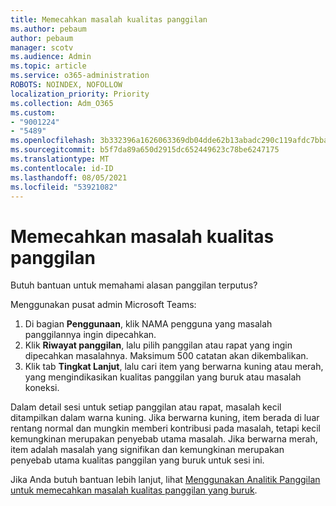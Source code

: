 ```yaml
---
title: Memecahkan masalah kualitas panggilan
ms.author: pebaum
author: pebaum
manager: scotv
ms.audience: Admin
ms.topic: article
ms.service: o365-administration
ROBOTS: NOINDEX, NOFOLLOW
localization_priority: Priority
ms.collection: Adm_O365
ms.custom:
- "9001224"
- "5489"
ms.openlocfilehash: 3b332396a1626063369db04dde62b13abadc290c119afdc7bba042da21f7bfba
ms.sourcegitcommit: b5f7da89a650d2915dc652449623c78be6247175
ms.translationtype: MT
ms.contentlocale: id-ID
ms.lasthandoff: 08/05/2021
ms.locfileid: "53921082"
---
```

# <a name="troubleshoot-call-quality-problems"></a>Memecahkan masalah kualitas panggilan

Butuh bantuan untuk memahami alasan panggilan terputus?

Menggunakan pusat admin Microsoft Teams:

1. Di bagian **Penggunaan**, klik NAMA pengguna yang masalah panggilannya ingin dipecahkan.
2. Klik **Riwayat panggilan**, lalu pilih panggilan atau rapat yang ingin dipecahkan masalahnya. Maksimum 500 catatan akan dikembalikan.
3. Klik tab **Tingkat Lanjut**, lalu cari item yang berwarna kuning atau merah, yang mengindikasikan kualitas panggilan yang buruk atau masalah koneksi.

Dalam detail sesi untuk setiap panggilan atau rapat, masalah kecil ditampilkan dalam warna kuning. Jika berwarna kuning, item berada di luar rentang normal dan mungkin memberi kontribusi pada masalah, tetapi kecil kemungkinan merupakan penyebab utama masalah.  Jika berwarna merah, item adalah masalah yang signifikan dan kemungkinan merupakan penyebab utama kualitas panggilan yang buruk untuk sesi ini. 

Jika Anda butuh bantuan lebih lanjut, lihat [Menggunakan Analitik Panggilan untuk memecahkan masalah kualitas panggilan yang buruk](https://docs.microsoft.com/microsoftteams/use-call-analytics-to-troubleshoot-poor-call-quality#troubleshoot-call-quality-problems-using-call-analytics).
